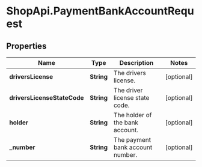 # ShopApi.PaymentBankAccountRequest

## Properties
Name | Type | Description | Notes
------------ | ------------- | ------------- | -------------
**driversLicense** | **String** | The drivers license. | [optional] 
**driversLicenseStateCode** | **String** | The driver license state code. | [optional] 
**holder** | **String** | The holder of the bank account. | [optional] 
**_number** | **String** | The payment bank account number. | [optional] 


